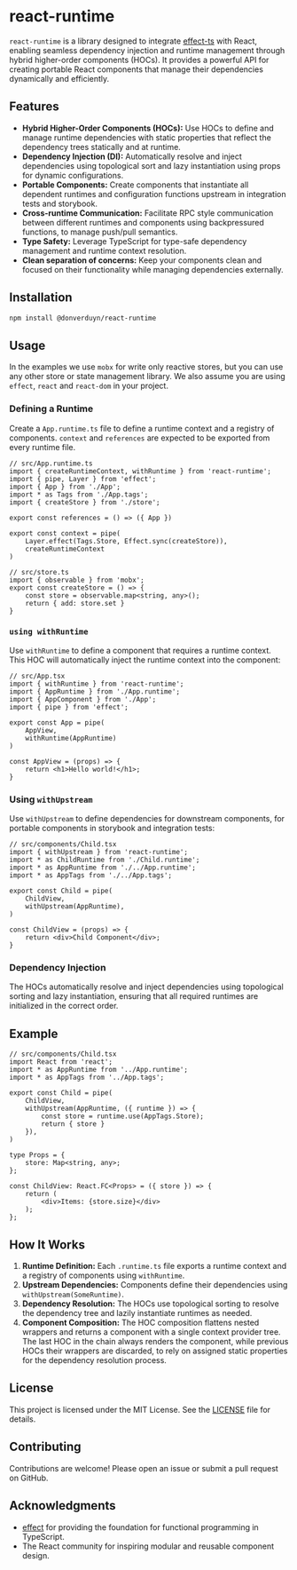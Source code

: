 # react-runtime

`react-runtime` is a library designed to integrate [effect-ts](https://github.com/Effect-TS/core) with React, enabling seamless dependency injection and runtime management through hybrid higher-order components (HOCs). It provides a powerful API for creating portable React components that manage their dependencies dynamically and efficiently.

## Features

- **Hybrid Higher-Order Components (HOCs):** Use HOCs to define and manage runtime dependencies with static properties that reflect the dependency trees statically and at runtime.
- **Dependency Injection (DI):** Automatically resolve and inject dependencies using topological sort and lazy instantiation using props for dynamic configurations.
- **Portable Components:** Create components that instantiate all dependent runtimes and configuration functions upstream in integration tests and storybook.
- **Cross-runtime Communication:** Facilitate RPC style communication between different runtimes and components using backpressured functions, to manage push/pull semantics.
- **Type Safety:** Leverage TypeScript for type-safe dependency management and runtime context resolution.
- **Clean separation of concerns:** Keep your components clean and focused on their functionality while managing dependencies externally.

## Installation

```bash
npm install @donverduyn/react-runtime
```

## Usage

In the examples we use `mobx` for write only reactive stores, but you can use any other store or state management library. We also assume you are using `effect`, `react` and `react-dom` in your project.

### Defining a Runtime

Create a `App.runtime.ts` file to define a runtime context and a registry of components. `context` and `references` are expected to be exported from every runtime file.

```tsx
// src/App.runtime.ts
import { createRuntimeContext, withRuntime } from 'react-runtime';
import { pipe, Layer } from 'effect';
import { App } from './App';
import * as Tags from './App.tags';
import { createStore } from './store';

export const references = () => ({ App })

export const context = pipe(
    Layer.effect(Tags.Store, Effect.sync(createStore)),
    createRuntimeContext
)

// src/store.ts
import { observable } from 'mobx';
export const createStore = () => {
    const store = observable.map<string, any>();
    return { add: store.set }
}

```

### `using withRuntime`

Use `withRuntime` to define a component that requires a runtime context. This HOC will automatically inject the runtime context into the component:

```tsx
// src/App.tsx
import { withRuntime } from 'react-runtime';
import { AppRuntime } from './App.runtime'; 
import { AppComponent } from './App';
import { pipe } from 'effect';

export const App = pipe(
    AppView,
    withRuntime(AppRuntime)
)

const AppView = (props) => {
    return <h1>Hello world!</h1>;
}
```

### Using `withUpstream`

Use `withUpstream` to define dependencies for downstream components, for portable components in storybook and integration tests:

```tsx
// src/components/Child.tsx
import { withUpstream } from 'react-runtime';
import * as ChildRuntime from './Child.runtime';
import * as AppRuntime from './../App.runtime';
import * as AppTags from './../App.tags';

export const Child = pipe(
    ChildView,
    withUpstream(AppRuntime),
)

const ChildView = (props) => {
    return <div>Child Component</div>;
}
```

### Dependency Injection

The HOCs automatically resolve and inject dependencies using topological sorting and lazy instantiation, ensuring that all required runtimes are initialized in the correct order.

## Example


```tsx
// src/components/Child.tsx
import React from 'react';
import * as AppRuntime from '../App.runtime';
import * as AppTags from '../App.tags';

export const Child = pipe(
    ChildView,
    withUpstream(AppRuntime, ({ runtime }) => {
        const store = runtime.use(AppTags.Store);
        return { store }
    }),
)

type Props = {
    store: Map<string, any>;
};

const ChildView: React.FC<Props> = ({ store }) => {
    return (
        <div>Items: {store.size}</div>
    );
};
```

## How It Works

1. **Runtime Definition:** Each `.runtime.ts` file exports a runtime context and a registry of components using `withRuntime`.
2. **Upstream Dependencies:** Components define their dependencies using `withUpstream(SomeRuntime)`.
3. **Dependency Resolution:** The HOCs use topological sorting to resolve the dependency tree and lazily instantiate runtimes as needed.
4. **Component Composition:** The HOC composition flattens nested wrappers and returns a component with a single context provider tree. The last HOC in the chain always renders the component, while previous HOCs their wrappers are discarded, to rely on assigned static properties for the dependency resolution process.


## License

This project is licensed under the MIT License. See the [LICENSE](./LICENSE) file for details.

## Contributing

Contributions are welcome! Please open an issue or submit a pull request on GitHub.

## Acknowledgments

- [effect](https://github.com/effect-TS) for providing the foundation for functional programming in TypeScript.
- The React community for inspiring modular and reusable component design.
